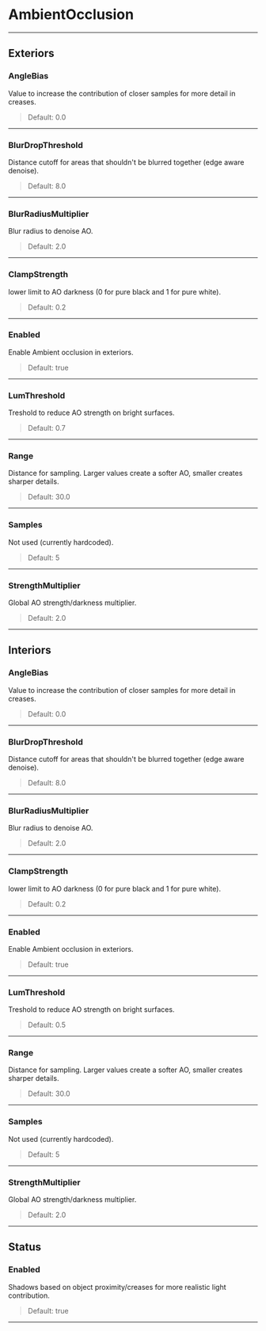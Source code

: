 # AmbientOcclusion

---

## Exteriors

### AngleBias

 Value to increase the contribution of closer samples for more detail in creases.

>Default: 0.0

---

### BlurDropThreshold

 Distance cutoff for areas that shouldn't be blurred together (edge aware denoise).

>Default: 8.0

---

### BlurRadiusMultiplier

 Blur radius to denoise AO.

>Default: 2.0

---

### ClampStrength

 lower limit to AO darkness (0 for pure black and 1 for pure white).

>Default: 0.2

---

### Enabled

 Enable Ambient occlusion in exteriors.

>Default: true

---

### LumThreshold

 Treshold to reduce AO strength on bright surfaces.

>Default: 0.7

---

### Range

 Distance for sampling. Larger values create a softer AO, smaller creates sharper details.

>Default: 30.0

---

### Samples

 Not used (currently hardcoded).

>Default: 5

---

### StrengthMultiplier

 Global AO strength/darkness multiplier.

>Default: 2.0

---

## Interiors

### AngleBias

 Value to increase the contribution of closer samples for more detail in creases.

>Default: 0.0

---

### BlurDropThreshold

 Distance cutoff for areas that shouldn't be blurred together (edge aware denoise).

>Default: 8.0

---

### BlurRadiusMultiplier

 Blur radius to denoise AO.

>Default: 2.0

---

### ClampStrength

 lower limit to AO darkness (0 for pure black and 1 for pure white).

>Default: 0.2

---

### Enabled

 Enable Ambient occlusion in exteriors.

>Default: true

---

### LumThreshold

 Treshold to reduce AO strength on bright surfaces.

>Default: 0.5

---

### Range

 Distance for sampling. Larger values create a softer AO, smaller creates sharper details.

>Default: 30.0

---

### Samples

 Not used (currently hardcoded).

>Default: 5

---

### StrengthMultiplier

 Global AO strength/darkness multiplier.

>Default: 2.0

---

## Status

### Enabled

 Shadows based on object proximity/creases for more realistic light contribution.

>Default: true

---
